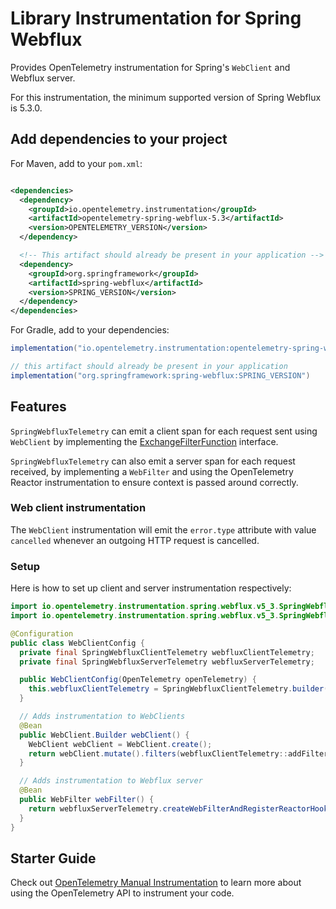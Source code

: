 # Library Instrumentation for Spring Webflux

Provides OpenTelemetry instrumentation for Spring's `WebClient` and Webflux server.

For this instrumentation, the minimum supported version of Spring Webflux is 5.3.0.

## Add dependencies to your project

For Maven, add to your `pom.xml`:

```xml

<dependencies>
  <dependency>
    <groupId>io.opentelemetry.instrumentation</groupId>
    <artifactId>opentelemetry-spring-webflux-5.3</artifactId>
    <version>OPENTELEMETRY_VERSION</version>
  </dependency>

  <!-- This artifact should already be present in your application -->
  <dependency>
    <groupId>org.springframework</groupId>
    <artifactId>spring-webflux</artifactId>
    <version>SPRING_VERSION</version>
  </dependency>
</dependencies>
```

For Gradle, add to your dependencies:

```groovy
implementation("io.opentelemetry.instrumentation:opentelemetry-spring-webflux-5.3:OPENTELEMETRY_VERSION")

// this artifact should already be present in your application
implementation("org.springframework:spring-webflux:SPRING_VERSION")
```

## Features

`SpringWebfluxTelemetry` can emit a client span for each request sent using `WebClient` by
implementing
the [ExchangeFilterFunction](https://docs.spring.io/spring/docs/current/javadoc-api/org/springframework/web/reactive/function/client/ExchangeFilterFunction.html)
interface.

`SpringWebfluxTelemetry` can also emit a server span for each request received, by implementing
a `WebFilter` and using the OpenTelemetry Reactor instrumentation to ensure context is
passed around correctly.

### Web client instrumentation

The `WebClient` instrumentation will emit the `error.type` attribute with value `cancelled` whenever
an outgoing HTTP request is cancelled.

### Setup

Here is how to set up client and server instrumentation respectively:

```java
import io.opentelemetry.instrumentation.spring.webflux.v5_3.SpringWebfluxClientTelemetry;
import io.opentelemetry.instrumentation.spring.webflux.v5_3.SpringWebfluxServerTelemetry;

@Configuration
public class WebClientConfig {
  private final SpringWebfluxClientTelemetry webfluxClientTelemetry;
  private final SpringWebfluxServerTelemetry webfluxServerTelemetry;

  public WebClientConfig(OpenTelemetry openTelemetry) {
    this.webfluxClientTelemetry = SpringWebfluxClientTelemetry.builder(openTelemetry).build();
  }

  // Adds instrumentation to WebClients
  @Bean
  public WebClient.Builder webClient() {
    WebClient webClient = WebClient.create();
    return webClient.mutate().filters(webfluxClientTelemetry::addFilter);
  }

  // Adds instrumentation to Webflux server
  @Bean
  public WebFilter webFilter() {
    return webfluxServerTelemetry.createWebFilterAndRegisterReactorHook();
  }
}
```

## Starter Guide

Check
out [OpenTelemetry Manual Instrumentation](https://opentelemetry.io/docs/instrumentation/java/manual/)
to learn more about using the OpenTelemetry API to instrument your code.
